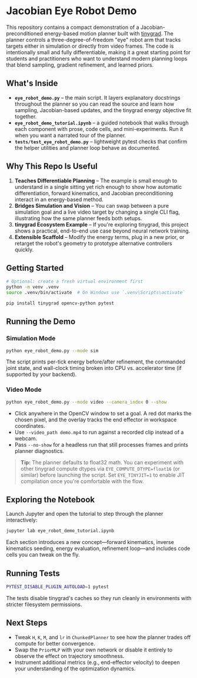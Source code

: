 # Jacobian Eye Robot Demo

This repository contains a compact demonstration of a Jacobian-preconditioned energy-based motion planner built with [tinygrad](https://github.com/tinygrad/tinygrad). The planner controls a three-degree-of-freedom "eye" robot arm that tracks targets either in simulation or directly from video frames. The code is intentionally small and fully differentiable, making it a great starting point for students and practitioners who want to understand modern planning loops that blend sampling, gradient refinement, and learned priors.

## What's Inside

- **`eye_robot_demo.py`** – the main script. It layers explanatory docstrings throughout the planner so you can read the source and learn how sampling, Jacobian-based updates, and the tinygrad energy objective fit together.
- **`eye_robot_demo_tutorial.ipynb`** – a guided notebook that walks through each component with prose, code cells, and mini-experiments. Run it when you want a narrated tour of the planner.
- **`tests/test_eye_robot_demo.py`** – lightweight pytest checks that confirm the helper utilities and planner loop behave as documented.

## Why This Repo Is Useful

1. **Teaches Differentiable Planning** – The example is small enough to understand in a single sitting yet rich enough to show how automatic differentiation, forward kinematics, and Jacobian preconditioning interact in an energy-based method.
2. **Bridges Simulation and Vision** – You can swap between a pure simulation goal and a live video target by changing a single CLI flag, illustrating how the same planner feeds both setups.
3. **tinygrad Ecosystem Example** – If you're exploring tinygrad, this project shows a practical, end-to-end use case beyond neural network training.
4. **Extensible Scaffold** – Modify the energy terms, plug in a new prior, or retarget the robot's geometry to prototype alternative controllers quickly.

## Getting Started

```bash
# Optional: create a fresh virtual environment first
python -m venv .venv
source .venv/bin/activate  # On Windows use `.venv\Scripts\activate`

pip install tinygrad opencv-python pytest
```

## Running the Demo

### Simulation Mode

```bash
python eye_robot_demo.py --mode sim
```

The script prints per-tick energy before/after refinement, the commanded joint state, and wall-clock timing broken into CPU vs. accelerator time (if supported by your backend).

### Video Mode

```bash
python eye_robot_demo.py --mode video --camera_index 0 --show
```

- Click anywhere in the OpenCV window to set a goal. A red dot marks the chosen pixel, and the overlay tracks the end effector in workspace coordinates.
- Use `--video_path demo.mp4` to run against a recorded clip instead of a webcam.
- Pass `--no-show` for a headless run that still processes frames and prints planner diagnostics.

> **Tip:** The planner defaults to float32 math. You can experiment with other tinygrad compute dtypes via `EYE_COMPUTE_DTYPE=float16` (or similar) before launching the script. Set `EYE_TINYJIT=1` to enable JIT compilation once you're comfortable with the flow.

## Exploring the Notebook

Launch Jupyter and open the tutorial to step through the planner interactively:

```bash
jupyter lab eye_robot_demo_tutorial.ipynb
```

Each section introduces a new concept—forward kinematics, inverse kinematics seeding, energy evaluation, refinement loop—and includes code cells you can tweak on the fly.

## Running Tests

```bash
PYTEST_DISABLE_PLUGIN_AUTOLOAD=1 pytest
```

The tests disable tinygrad's caches so they run cleanly in environments with stricter filesystem permissions.

## Next Steps

- Tweak `H`, `K`, `M`, and `lr` in `ChunkedPlanner` to see how the planner trades off compute for better convergence.
- Swap the `PriorMLP` with your own network or disable it entirely to observe the effect on trajectory smoothness.
- Instrument additional metrics (e.g., end-effector velocity) to deepen your understanding of the optimization dynamics.
